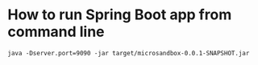 # How to run Spring Boot app from command line
```console
java -Dserver.port=9090 -jar target/microsandbox-0.0.1-SNAPSHOT.jar
```
